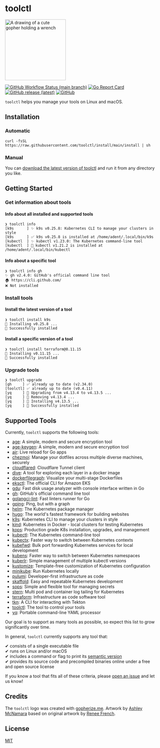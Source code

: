 # toolctl

<img src="https://user-images.githubusercontent.com/547220/146074557-339fc1e4-f83e-4cbb-b885-74cb6b52fd46.png" width="200px" alt="A drawing of a cute gopher holding a wrench">

[![GitHub Workflow Status (main branch)](https://img.shields.io/github/actions/workflow/status/toolctl/toolctl/ci.yml?branch=main)](https://github.com/toolctl/toolctl/actions/workflows/ci.yml?query=branch%3Amain)
[![Go Report Card](https://goreportcard.com/badge/github.com/toolctl/toolctl)](https://goreportcard.com/report/github.com/toolctl/toolctl)
[![GitHub release (latest)](https://img.shields.io/github/v/release/toolctl/toolctl)](https://github.com/toolctl/toolctl/releases/latest)
[![GitHub](https://img.shields.io/github/license/toolctl/toolctl)](LICENSE)

`toolctl` helps you manage your tools on Linux and macOS.

## Installation

### Automatic

```shell
curl -fsSL https://raw.githubusercontent.com/toolctl/install/main/install | sh
```

### Manual

You can [download the latest version of toolctl](https://github.com/toolctl/toolctl/releases/latest) and run it from any directory you like.

## Getting Started

### Get information about tools

#### Info about all installed and supported tools

```text
❯ toolctl info
[k9s      ] ✨ k9s v0.25.8: Kubernetes CLI to manage your clusters in style
[k9s      ] ✅ k9s v0.25.8 is installed at /home/adent/.local/bin/k9s
[kubectl  ] ✨ kubectl v1.23.0: The Kubernetes command-line tool
[kubectl  ] 🔄 kubectl v1.21.2 is installed at /home/adent/.local/bin/kubectl
```

#### Info about a specific tool

```text
❯ toolctl info gh
✨ gh v2.4.0: GitHub's official command line tool
🏠 https://cli.github.com/
❌ Not installed
```

### Install tools

#### Install the latest version of a tool

```text
❯ toolctl install k9s
👷 Installing v0.25.8 ...
🎉 Successfully installed
```

#### Install a specific version of a tool

```text
❯ toolctl install terraform@0.11.15
👷 Installing v0.11.15 ...
🎉 Successfully installed
```

### Upgrade tools

```text
❯ toolctl upgrade
[gh     ] ✅ already up to date (v2.34.0)
[toolctl] ✅ already up to date (v0.4.11)
[yq     ] 👷 Upgrading from v4.13.4 to v4.13.5 ...
[yq     ] 👷 Removing v4.13.4 ...
[yq     ] 👷 Installing v4.13.5 ...
[yq     ] 🎉 Successfully installed
```

## Supported Tools

Currently, `toolctl` supports the following tools:

- [age](https://age-encryption.org/): A simple, modern and secure encryption tool
- [age-keygen](https://age-encryption.org/): A simple, modern and secure encryption tool
- [air](https://github.com/cosmtrek/air): Live reload for Go apps
- [chezmoi](https://chezmoi.io/): Manage your dotfiles across multiple diverse machines, securely
- [cloudflared](https://github.com/cloudflare/cloudflared): Cloudflare Tunnel client
- [dive](https://github.com/wagoodman/dive): A tool for exploring each layer in a docker image
- [dockerfilegraph](https://github.com/patrickhoefler/dockerfilegraph): Visualize your multi-stage Dockerfiles
- [eksctl](https://eksctl.io/): The official CLI for Amazon EKS
- [gdu](https://github.com/dundee/gdu): Fast disk usage analyzer with console interface written in Go
- [gh](https://cli.github.com/): GitHub's official command line tool
- [golangci-lint](https://golangci-lint.run/): Fast linters runner for Go
- [gping](https://github.com/orf/gping): Ping, but with a graph
- [helm](https://helm.sh/): The Kubernetes package manager
- [hugo](https://gohugo.io/): The world's fastest framework for building websites
- [k9s](https://k9scli.io/): Kubernetes CLI to manage your clusters in style
- [kind](https://kind.sigs.k8s.io/): Kubernetes in Docker - local clusters for testing Kubernetes
- [kops](https://kops.sigs.k8s.io/): Production grade K8s installation, upgrades, and management
- [kubectl](https://kubernetes.io/docs/reference/kubectl/): The Kubernetes command-line tool
- [kubectx](https://github.com/ahmetb/kubectx): Faster way to switch between Kubernetes contexts
- [kubefwd](https://github.com/txn2/kubefwd): Bulk port forwarding Kubernetes services for local development
- [kubens](https://github.com/ahmetb/kubectx): Faster way to switch between Kubernetes namespaces
- [kuberlr](https://github.com/flavio/kuberlr): Simple management of multiple kubectl versions
- [kustomize](https://kustomize.io/): Template-free customization of Kubernetes configuration
- [minikube](https://minikube.sigs.k8s.io/): Run Kubernetes locally
- [pulumi](https://www.pulumi.com/): Developer-first infrastructure as code
- [skaffold](https://skaffold.dev/): Easy and repeatable Kubernetes development
- [sops](https://github.com/getsops/sops): Simple and flexible tool for managing secrets
- [stern](https://github.com/stern/stern): Multi pod and container log tailing for Kubernetes
- [terraform](https://www.terraform.io/): Infrastructure as code software tool
- [tkn](https://github.com/tektoncd/cli): A CLI for interacting with Tekton
- [toolctl](https://github.com/toolctl/toolctl): The tool to control your tools
- [yq](https://mikefarah.gitbook.io/yq/): Portable command-line YAML processor

Our goal is to support as many tools as possible, so expect this list to grow significantly over time.

In general, `toolctl` currently supports any tool that:

✔ consists of a single executable file\
✔ runs on Linux and/or macOS\
✔ includes a command or flag to print its [semantic version](https://semver.org/)\
✔ provides its source code and precompiled binaries online under a free and open source license

If you know a tool that fits all of these criteria, please [open an issue](https://github.com/toolctl/api/issues/new?title=Tool%20request:%20) and let us know!

## Credits

The `toolctl` logo was created with [gopherize.me](https://gopherize.me/).
Artwork by [Ashley McNamara](https://twitter.com/ashleymcnamara) based on original artwork by [Renee French](https://reneefrench.blogspot.co.uk/).

## License

[MIT](LICENSE)
